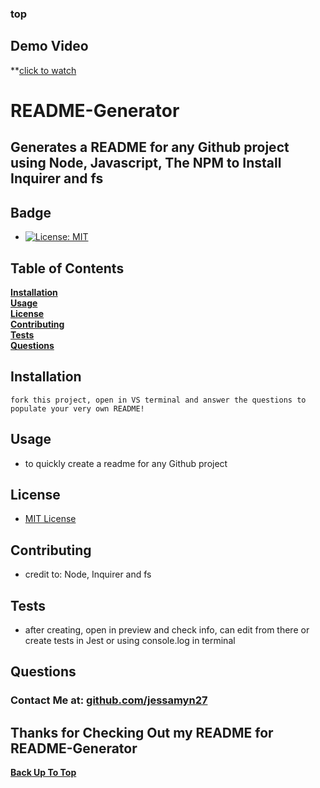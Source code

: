 ### top

## Demo Video 
**[click to watch](https://drive.google.com/file/d/1dihJ)
    
# README-Generator

## Generates a README for any Github project using Node, Javascript, The NPM to Install Inquirer and fs

## Badge 
* [![License: MIT](https://img.shields.io/badge/License-MIT-yellow.svg)](https://opensource.org/licenses/MIT)

## Table of Contents

**[Installation](#Installation)**  
**[Usage](#Usage)**  
**[License](#License)**  
**[Contributing](#Contributing)**  
**[Tests](#Tests)**  
**[Questions](#Questions)**  

## Installation

```fork this project, open in VS terminal and answer the questions to populate your very own README!```

## Usage

* to quickly create a readme for any Github project

## License

* [MIT License](https://opensource.org/licenses/MIT)

## Contributing

* credit to: Node, Inquirer and fs

## Tests

* after creating, open in preview and check info, can edit from there or create tests in Jest or using console.log in terminal

## Questions

### Contact Me at: **[github.com/jessamyn27](https://github.com/jessamyn27)**

## Thanks for Checking Out my README for README-Generator

**[Back Up To Top](###top)**
